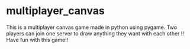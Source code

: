 # multiplayer_canvas

This is a multiplayer canvas game made in python using pygame. Two players can join one server to draw anything they want with each other !!
Have fun with this game!!
